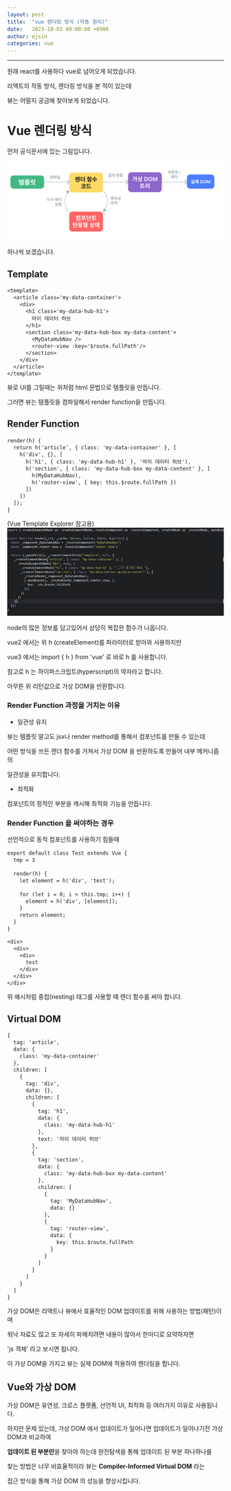 ```yaml
---
layout: post
title:  "vue 렌더링 방식 (작동 원리)"
date:   2023-10-03 09:00:00 +0900
author: ejsin
categories: vue
---
```

<hr/>

원래 react를 사용하다 vue로 넘어오게 되었습니다.

리액트의 작동 방식, 렌더링 방식을 본 적이 있는데 

뷰는 어떨지 궁금해 찾아보게 되었습니다.

# Vue 렌더링 방식

먼저 공식문서에 있는 그림입니다.

![vue_rendering_mechanism.png](/assets/images/ejsin/vue_rendering_mechanism.png)

하나씩 보겠습니다.

## Template

```
<template>
  <article class='my-data-container'>
    <div>
      <h1 class='my-data-hub-h1'>
        마이 데이터 허브
      </h1>
      <section class='my-data-hub-box my-data-content'>
        <MyDataHubNav />
        <router-view :key='$route.fullPath'/>
      </section>
    </div>
  </article>
</template>
```

뷰로 UI를 그릴때는 위처럼 html 문법으로 템플릿을 만듭니다.

그러면 뷰는 템플릿을 컴파일해서 render function을 만듭니다.

## Render Function

```
render(h) {
  return h('article', { class: 'my-data-container' }, [
    h('div', {}, [
      h('h1', { class: 'my-data-hub-h1' }, '마이 데이터 허브'),
      h('section', { class: 'my-data-hub-box my-data-content' }, [
        h(MyDataHubNav),
        h('router-view', { key: this.$route.fullPath })
      ])
    ])
  ]);
}
```

(Vue Template Explorer 참고용)
![render_function_example.png](/assets/images/ejsin/render_function_example.png)

node의 많은 정보를 담고있어서 상당히 복잡한 함수가 나옵니다.

vue2 에서는 위 h (createElement)를 파라미터로 받아와 사용하지만 

vue3 에서는 import { h } from 'vue' 로 바로 h 를 사용합니다.

참고로 h 는 하이퍼스크립트(hyperscript)의 약자라고 합니다.

아무튼 위 리턴값으로 가상 DOM을 반환합니다.

### Render Function 과정을 거치는 이유

- 일관성 유지

뷰는 템플릿 말고도 jsx나 render method를 통해서 컴포넌트를 만들 수 있는데

어떤 방식을 쓰든 렌더 함수를 거쳐서 가상 DOM 을 반환하도록 만들어 내부 메커니즘의

일관성을 유지합니다.

- 최적화

컴포넌트의 정적인 부분을 캐시해 최적화 기능을 만듭니다.

### Render Function 을 써야하는 경우

선언적으로 동적 컴포넌트를 사용하기 힘들때

```
export default class Test extends Vue {
  tmp = 3

  render(h) {
    let element = h('div', 'test');

    for (let i = 0; i < this.tmp; i++) {
      element = h('div', [element]);
    }
    return element;
  }
}
```

```
<div>
  <div>
    <div>
      test
    </div>
  </div>
</div>
```

위 예시처럼 중첩(nesting) 태그를 사용할 때 렌더 함수를 써야 합니다.

## Virtual DOM

```
{
  tag: 'article',
  data: {
    class: 'my-data-container'
  },
  children: [
    {
      tag: 'div',
      data: {},
      children: [
        {
          tag: 'h1',
          data: {
            class: 'my-data-hub-h1'
          },
          text: '마이 데이터 허브'
        },
        {
          tag: 'section',
          data: {
            class: 'my-data-hub-box my-data-content'
          },
          children: [
            {
              tag: 'MyDataHubNav',
              data: {}
            },
            {
              tag: 'router-view',
              data: {
                key: this.$route.fullPath
              }
            }
          ]
        }
      ]
    }
  ]
}
```

가상 DOM은 리액트나 뷰에서 효율적인 DOM 업데이트를 위해 사용하는 방법(패턴)이며

워낙 자료도 많고 또 자세히 파헤치려면 내용이 많아서 한마디로 요약하자면

'js 객체' 라고 보시면 됩니다.

이 가상 DOM을 가지고 뷰는 실제 DOM에 적용하여 렌더링을 합니다.

## Vue와 가상 DOM

가상 DOM은 유연성, 크로스 플랫폼, 선언적 UI, 최적화 등 여러가지 이유로 사용됩니다.

하지만 문제 있는데, 가상 DOM 에서 업데이트가 일어나면 업데이트가 일어나기전 가상 DOM과 비교하여

**업데이트 된 부분만**을 찾아야 하는데 완전탐색을 통해 업데이트 된 부분 하나하나를

찾는 방법은 너무 비효율적이라 뷰는 **Compiler-Informed Virtual DOM** 라는 

접근 방식을 통해 가상 DOM 의 성능을 향상시킵니다.